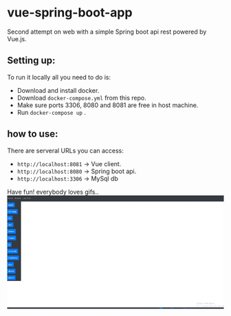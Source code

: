 # vue-spring-boot-app

Second attempt on web with a simple Spring boot api rest powered by Vue.js.

## Setting up:

To run it locally all you need to do is:
- Download and install docker.
- Download ```docker-compose.yml``` from this repo.
- Make sure ports 3306, 8080 and 8081 are free in host machine.
- Run ```docker-compose up``` .

## how to use:

There are serveral URLs you can access:
- ``` http://localhost:8081 ``` -> Vue client.
- ``` http://localhost:8080 ``` -> Spring boot api.
- ``` http://localhost:3306 ``` -> MySql db

Have fun! everybody loves gifs..
<img src="imageThatMoves.gif" />

